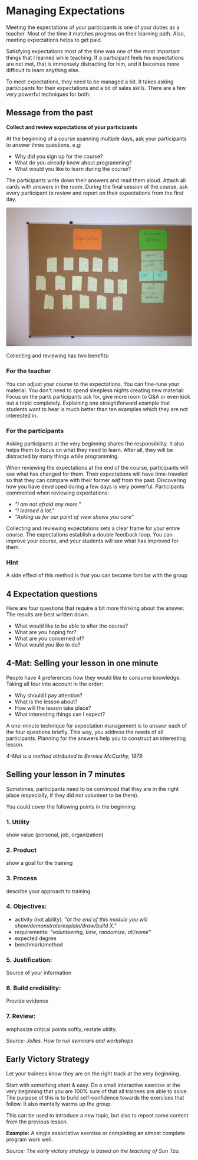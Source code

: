 
# Managing Expectations

Meeting the expectations of your participants is one of your duties as a teacher. Most of the time it matches progress on their learning path. Also, meeting expectations helps to get paid.

Satisfying expectations most of the time was one of the most important things that I learned while teaching. If a participant feels his expectations are not met, that is immensely distracting for him, and it becomes more difficult to learn anything else.

To meet expectations, they need to be managed a bit. It takes asking participants for their expectations and a bit of sales skills. There are a few very powerful techniques for both:

## Message from the past

**Collect and review expectations of your participants**

At the beginning of a course spanning multiple days, ask your participants to answer three questions, e.g:

* Why did you sign up for the course?
* What do you already know about programming?
* What would you like to learn during the course?

The participants write down their answers and read them aloud. Attach all cards with answers in the room. During the final session of the course, ask every participant to review and report on their expectations from the first day.

![Expectations](../images/expectations.jpg)

Collecting and reviewing has two benefits:

### For the teacher

You can adjust your course to the expectations. You can fine-tune your material. You don't need to spend sleepless nights creating new material: Focus on the parts participants ask for, give more room to Q&A or even kick out a topic completely. Explaining one straightforward example that students want to hear is much better than ten examples which they are not interested in.

### For the participants

Asking participants at the very beginning shares the responsibility. It also helps them to focus on what they need to learn. After all, they will be distracted by many things while programming.

When reviewing the expectations at the end of the course, participants will see what has changed for them. Their expectations will have time-traveled so that they can compare with their former *self* from the past. Discovering how you have developed during a few days is very powerful. Participants commented when reviewing expectations:

* *"I am not afraid any more."*
* *"I learned a lot."*
* *"Asking us for our point of view shows you care"*

Collecting and reviewing expectations sets a clear frame for your entire course. The expectations establish a double feedback loop. You can improve your course, and your students will see what has improved for them.

### Hint
A side effect of this method is that you can become familiar with the group


## 4 Expectation questions

Here are four questions that require a bit more thinking about the answer. The results are best written down.

* What would like to be able to after the course?
* What are you hoping for?
* What are you concerned of?
* What would you like to do?


## 4-Mat: Selling your lesson in one minute

People have 4 preferences how they would like to consume knowledge. Taking all four into account in the order:

* Why should I pay attention?
* What is the lesson about?
* How will the lesson take place?
* What interesting things can I expect?

A one-minute technique for expectation management is to answer each of the four questions briefly. This way, you address the needs of all participants. Planning for the answers help you to construct an interesting lesson.

*4-Mat is a method attributed to Bernice McCarthy, 1979*

## Selling your lesson in 7 minutes

Sometimes, participants need to be convinced that they are in the right place (especially, if they did not volunteer to be there).

You could cover the following points in the beginning:

### 1. Utility

show value (personal, job, organization)

### 2. Product

show a goal for the training

### 3. Process

describe your approach to training

### 4. Objectives:

* activity (not ability): *"at the end of this module you will show/demonstrate/explain/draw/build X."*
* requirements: *"volunteering, time, randomize, all/some"*
* expected degree
* benchmark/method

### 5. Justification:

Source of your information

### 6. Build credibility:

Provide evidence

### 7. Review:

emphasize critical points softly, restate utility.

*Source: Jolles. How to run seminars and workshops*


## Early Victory Strategy

Let your trainees know they are on the right track at the very beginning.

Start with something short & easy. Do a small interactive exercise at
the very beginning that you are 100% sure of that all trainees are able
to solve. The purpose of this is to build self-confidence towards the
exercises that follow. It also mentally warms up the group.

This can be used to introduce a new topic, but also to repeat some
content from the previous lesson.

**Example:** A single associative exercise or completing an almost complete program work well.

*Source: The early victory strategy is based on the teaching of Sun Tzu.*
